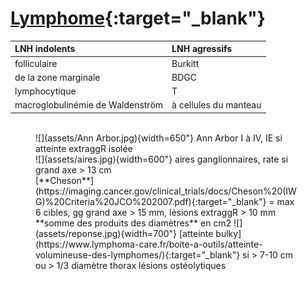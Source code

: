 # [Lymphome](https://cerf.radiologie.fr/sites/cerf.radiologie.fr/files/files/Enseignement/pdf/09%20Imagerie%20lymphome_DES_2019.pdf){:target="_blank"}

| LNH indolents      | LNH agressifs        |
| :---------- | :------------- |
| folliculaire    | Burkitt  |
| de la zone marginale    | BDGC  |
| lymphocytique    | T  |
| macroglobulinémie de Waldenström    | à cellules du manteau |

<figure markdown="span">
    </br>
    ![](assets/Ann Arbor.jpg){width=650"}
    Ann Arbor I à IV, IE si atteinte extraggR isolée  
    </br>
    ![](assets/aires.jpg){width=600"}
    aires ganglionnaires, rate si grand axe > 13 cm  
    </br>
    [**Cheson**](https://imaging.cancer.gov/clinical_trials/docs/Cheson%20(IWG)%20Criteria%20JCO%202007.pdf){:target="_blank"} = max 6 cibles, gg grand axe > 15 mm, lésions extraggR > 10 mm  
    **somme des produits des diamètres** en cm2
    ![](assets/reponse.jpg){width=700"}
    [atteinte bulky](https://www.lymphoma-care.fr/boite-a-outils/atteinte-volumineuse-des-lymphomes/){:target="_blank"} si > 7-10 cm ou > 1/3 diamètre thorax  
    lésions ostéolytiques
</figure>
